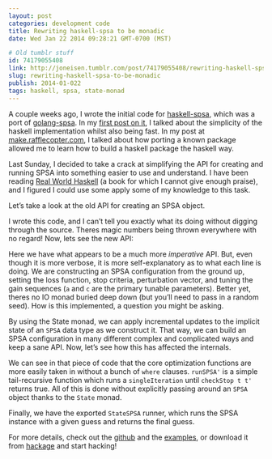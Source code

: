 ```yaml
---
layout: post
categories: development code
title: Rewriting haskell-spsa to be monadic
date: Wed Jan 22 2014 09:28:21 GMT-0700 (MST)

# Old tumblr stuff
id: 74179055408
link: http://joneisen.tumblr.com/post/74179055408/rewriting-haskell-spsa-to-be-monadic
slug: rewriting-haskell-spsa-to-be-monadic
publish: 2014-01-022
tags: haskell, spsa, state-monad
---
```



A couple weeks ago, I wrote the initial code for [haskell-spsa](https://github.com/yanatan16/haskell-spsa), which was a port of [golang-spsa](https://github.com/yanatan16/haskell-spsa). In my [first post on it](http://blog.joneisen.me/post/72830370364), I talked about the simplicity of the haskell implementation whilst also being fast. In my post at [make.rafflecopter.com](http://make.rafflecopter.com/side-project-jon-haskell.html), I talked about how porting a known package allowed me to learn how to build a haskell package the haskell way.

Last Sunday, I decided to take a crack at simplifying the API for creating and running SPSA into something easier to use and understand. I have been reading [Real World Haskell](http://book.realworldhaskell.org/) (a book for which I cannot give enough praise), and I figured I could use some apply some of my knowledge to this task.

Let’s take a look at the old API for creating an SPSA object.

<code data-gist-id="8560908" data-gist-file="old_create.hs"></code>

I wrote this code, and I can’t tell you exactly what its doing without digging through the source. Theres magic numbers being thrown everywhere with no regard! Now, lets see the new API:

<code data-gist-id="8560908" data-gist-file="new_create.hs"></code>

Here we have what appears to be a much more *imperative* API. But, even though it is more verbose, it is more self-explanatory as to what each line is doing. We are constructing an SPSA configuration from the ground up, setting the loss function, stop criteria, perturbation vector, and tuning the gain sequences (`a` and `c` are the primary tunable parameters). Better yet, theres no IO monad buried deep down (but you’ll need to pass in a random seed). How is this implemented, a question you might be asking.

<code data-gist-id="8560908" data-gist-file="impl.hs"></code>

By using the State monad, we can apply incremental updates to the implicit state of an `SPSA` data type as we construct it. That way, we can build an SPSA configuration in many different complex and complicated ways and keep a sane API. Now, let’s see how this has affected the internals.

<code data-gist-id="8560908" data-gist-file="optimize.hs"></code>

We can see in that piece of code that the core optimization functions are more easily taken in without a bunch of `where` clauses. `runSPSA'` is a simple tail-recursive function which runs a `singleIteration` until `checkStop t t'` returns true. All of this is done without explicitly passing around an `SPSA` object thanks to the `State` monad.

<code data-gist-id="8560908" data-gist-file="runspsa.hs"></code>

Finally, we have the exported `StateSPSA` runner, which runs the SPSA instance with a given guess and returns the final guess.

For more details, check out the [github](https://github.com/yanatan16/haskell-spsa) and the [examples](https://github.com/yanatan16/haskell-spsa/tree/master/example), or download it from [hackage](http://hackage.haskell.org/package/spsa) and start hacking!

